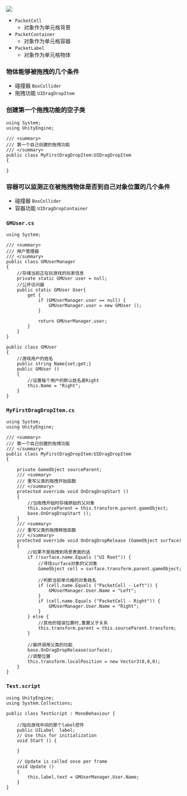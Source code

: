 ![](http://d.pr/i/15Crh)

- `PacketCell` 
	- 对象作为单元格背景
- `PacketContainer`
	- 对象作为单元格容器
- `PacketLabel`
	- 对象作为单元格物体

### 物体能够被拖拽的几个条件

- 碰撞器	`BoxCollider`
- 拖拽功能	`UIDragDropItem`

### 创建第一个拖拽功能的空子类
```
using System;
using UnityEngine;

/// <summary>
/// 第一个自己创建的拖拽功能
/// </summary>
public class MyFirstDragDropItem:UIDragDropItem
{
	
}
```

### 容器可以监测正在被拖拽物体是否到自己对象位置的几个条件
- 碰撞器 `BoxCollider`
- 容器功能 `UIDragDropContainer`

### `GMUser.cs`
```
using System;

/// <summary>
/// 用户管理器
/// </summary>
public class GMUserManager
{
	//存储当前正在玩游戏的玩家信息
	private static GMUser user = null;
	//公开访问器
	public static GMUser User{ 
		get {
			if (GMUserManager.user == null) {
				GMUserManager.user = new GMUser ();
			}

			return GMUserManager.user;
		}
	}
}

public class GMUser
{
	//游戏用户的姓名
	public string Name{set;get;}
	public GMUser ()
	{
		//设置每个用户的默认姓名是Right
		this.Name = "Right";
	}
}

```

### `MyFirstDragDropItem.cs`
```
using System;
using UnityEngine;

/// <summary>
/// 第一个自己创建的拖拽功能
/// </summary>
public class MyFirstDragDropItem:UIDragDropItem
{

	private GameObject sourceParent;
	/// <summary>
	/// 重写父类的拖拽开始函数
	/// </summary>
	protected override void OnDragDropStart ()
	{
		//当拖拽开始时存储原始的父对象
		this.sourceParent = this.transform.parent.gameObject;
		base.OnDragDropStart ();
	}
	/// <summary>
	/// 重写父类的拖拽释放函数
	/// </summary>
	protected override void OnDragDropRelease (GameObject surface)
	{
		//如果不是拖拽到场景表面的话
		if (!surface.name.Equals ("UI Root")) {
			//寻找surface对象的父对象
			GameObject cell = surface.transform.parent.gameObject;

			//判断当前单元格的对象姓名
			if (cell.name.Equals ("PacketCell - Left")) {
				GMUserManager.User.Name = "Left";
			} 
			if (cell.name.Equals ("PacketCell - Right")) {
				GMUserManager.User.Name = "Right";
			}
		} else {
			//其他的错误位置时,重置父子关系
			this.transform.parent = this.sourceParent.transform;
		}

		//最终调用父类的功能
		base.OnDragDropRelease(surface);
		//调整位置
		this.transform.localPosition = new Vector3(0,0,0);
	}
}
```

### `Test.script`
```
using UnityEngine;
using System.Collections;

public class TestScript : MonoBehaviour {

	//指向游戏中间的那个label控件
	public UILabel	label;
	// Use this for initialization
	void Start () {
	
	}
	
	// Update is called once per frame
	void Update () 
	{
		this.label.text = GMUserManager.User.Name;
	}
}

```






